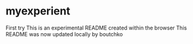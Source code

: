 # myexperient
First try
This is an experimental README created within the browser
This README was now updated locally by boutchko

